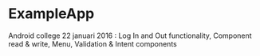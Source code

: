 # ExampleApp
Android college 22 januari 2016 : Log In and Out functionality, Component read &amp; write, Menu, Validation &amp; Intent components
